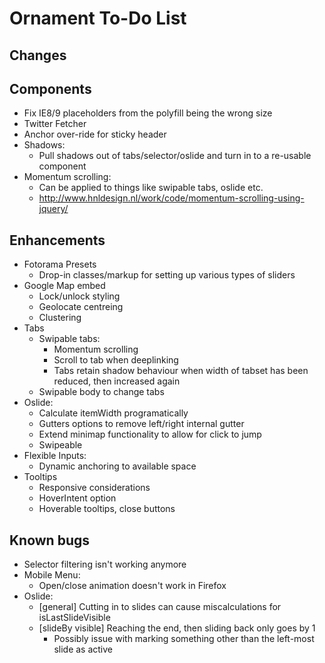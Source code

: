 # Ornament To-Do List

## Changes

## Components

- Fix IE8/9 placeholders from the polyfill being the wrong size
- Twitter Fetcher
- Anchor over-ride for sticky header
- Shadows:
  - Pull shadows out of tabs/selector/oslide and turn in to a re-usable component
- Momentum scrolling:
  - Can be applied to things like swipable tabs, oslide etc.
  - http://www.hnldesign.nl/work/code/momentum-scrolling-using-jquery/

## Enhancements

- Fotorama Presets
  - Drop-in classes/markup for setting up various types of sliders
- Google Map embed
  - Lock/unlock styling
  - Geolocate centreing
  - Clustering
- Tabs
  - Swipable tabs:
    - Momentum scrolling
    - Scroll to tab when deeplinking
    - Tabs retain shadow behaviour when width of tabset has been reduced, then increased again
  - Swipable body to change tabs
- Oslide:
  - Calculate itemWidth programatically
  - Gutters options to remove left/right internal gutter
  - Extend minimap functionality to allow for click to jump
  - Swipeable
- Flexible Inputs:
  - Dynamic anchoring to available space
- Tooltips
  - Responsive considerations
  - HoverIntent option
  - Hoverable tooltips, close buttons

## Known bugs

- Selector filtering isn't working anymore
- Mobile Menu:
  - Open/close animation doesn't work in Firefox
- Oslide:
  - [general] Cutting in to slides can cause miscalculations for isLastSlideVisible
  - [slideBy visible] Reaching the end, then sliding back only goes by 1
    - Possibly issue with marking something other than the left-most slide as active